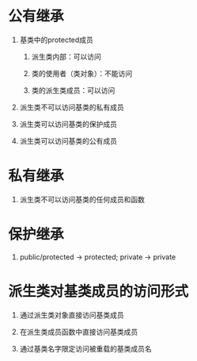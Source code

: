 # 公有继承

1. 基类中的protected成员

    1. 派生类内部：可以访问

    2. 类的使用者（类对象）：不能访问

    3. 类的派生类成员：可以访问

2. 派生类不可以访问基类的私有成员

3. 派生类可以访问基类的保护成员

4. 派生类可以访问基类的公有成员

# 私有继承

1. 派生类不可以访问基类的任何成员和函数

# 保护继承

1. public/protected -> protected; private -> private

# 派生类对基类成员的访问形式

1. 通过派生类对象直接访问基类成员

2. 在派生类成员函数中直接访问基类成员

3. 通过基类名字限定访问被重载的基类成员名

